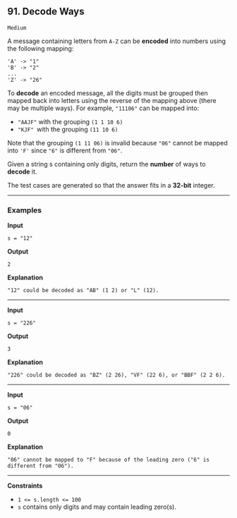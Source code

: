 ## 91. Decode Ways

`Medium`

A message containing letters from `A-Z` can be **encoded** into numbers using the following mapping:

```
'A' -> "1"
'B' -> "2"
...
'Z' -> "26"
```

To **decode** an encoded message, all the digits must be grouped then mapped back into letters using the reverse of the mapping above (there may be multiple ways). For example, `"11106"` can be mapped into:

* `"AAJF"` with the grouping `(1 1 10 6)`
* `"KJF" `with the grouping `(11 10 6)`

Note that the grouping `(1 11 06)` is invalid because `"06"` cannot be mapped into `'F'` since `"6"` is different from `"06"`.

Given a string s containing only digits, return the **number** of ways to **decode** it.

The test cases are generated so that the answer fits in a **32-bit** integer.

---

### Examples

**Input**
```
s = "12"
```

**Output**
```
2
```

**Explanation**
```
"12" could be decoded as "AB" (1 2) or "L" (12).
```

---

**Input**
```
s = "226"
```

**Output**
```
3
```

**Explanation**
```
"226" could be decoded as "BZ" (2 26), "VF" (22 6), or "BBF" (2 2 6).
```

---

**Input**
```
s = "06"
```

**Output**
```
0
```

**Explanation**
```
"06" cannot be mapped to "F" because of the leading zero ("6" is different from "06").
```

---

**Constraints**
* `1 <= s.length <= 100`
* `s` contains only digits and may contain leading zero(s).